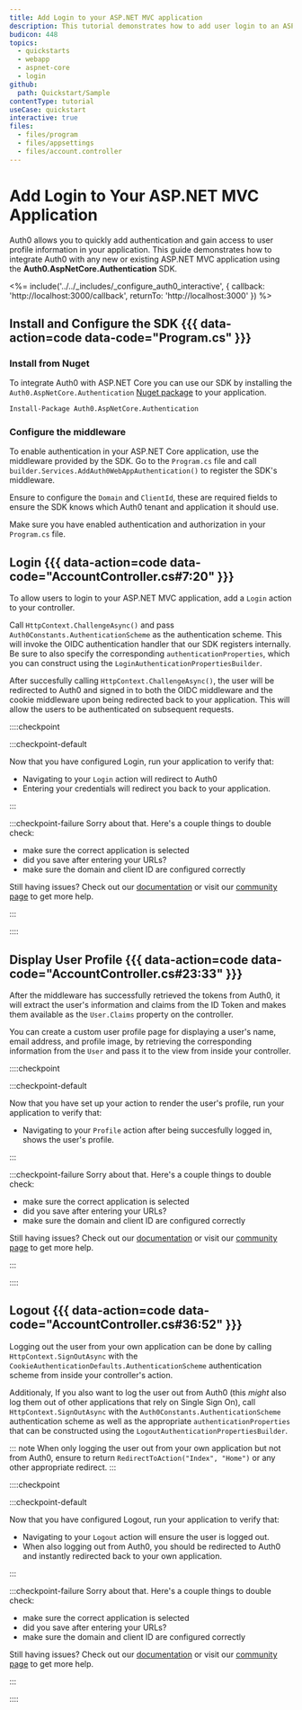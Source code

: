 ```yaml
---
title: Add Login to your ASP.NET MVC application
description: This tutorial demonstrates how to add user login to an ASP.NET Core application.
budicon: 448
topics:
  - quickstarts
  - webapp
  - aspnet-core
  - login
github:
  path: Quickstart/Sample
contentType: tutorial
useCase: quickstart
interactive: true
files:
  - files/program
  - files/appsettings
  - files/account.controller
---
```


# Add Login to Your ASP.NET MVC Application

Auth0 allows you to quickly add authentication and gain access to user profile information in your application. This guide demonstrates how to integrate Auth0 with any new or existing ASP.NET MVC application using the **Auth0.AspNetCore.Authentication** SDK. 

<%= include('../../_includes/_configure_auth0_interactive', { 
  callback: 'http://localhost:3000/callback',
  returnTo: 'http://localhost:3000'
}) %>

## Install and Configure the SDK {{{ data-action=code data-code="Program.cs" }}}

### Install from Nuget

To integrate Auth0 with ASP.NET Core you can use our SDK by installing the `Auth0.AspNetCore.Authentication` <a href="https://www.nuget.org/packages/Auth0.AspNetCore.Authentication/" target="_blank" rel="noreferrer">Nuget package</a> to your application.

```bash
Install-Package Auth0.AspNetCore.Authentication
```

### Configure the middleware

To enable authentication in your ASP.NET Core application, use the middleware provided by the SDK. Go to the `Program.cs` file and call `builder.Services.AddAuth0WebAppAuthentication()` to register the SDK's middleware.

Ensure to configure the `Domain` and `ClientId`, these are required fields to ensure the SDK knows which Auth0 tenant and application it should use.

Make sure you have enabled authentication and authorization in your `Program.cs` file.
## Login {{{ data-action=code data-code="AccountController.cs#7:20" }}}

To allow users to login to your ASP.NET MVC application, add a `Login` action to your controller.

Call `HttpContext.ChallengeAsync()` and pass `Auth0Constants.AuthenticationScheme` as the authentication scheme. This will invoke the OIDC authentication handler that our SDK registers internally. Be sure to also specify the corresponding `authenticationProperties`, which you can construct using the `LoginAuthenticationPropertiesBuilder`.

After succesfully calling `HttpContext.ChallengeAsync()`, the user will be redirected to Auth0 and signed in to both the OIDC middleware and the cookie middleware upon being redirected back to your application. This will allow the users to be authenticated on subsequent requests.

::::checkpoint

:::checkpoint-default

Now that you have configured Login, run your application to verify that:
* Navigating to your `Login` action will redirect to Auth0
* Entering your credentials will redirect you back to your application.

:::

:::checkpoint-failure
Sorry about that. Here's a couple things to double check:
* make sure the correct application is selected
* did you save after entering your URLs?
* make sure the domain and client ID are configured correctly

Still having issues? Check out our <a href="https://auth0.com/docs" target="_blank" rel="noreferrer">documentation</a> or visit our <a href="https://community.auth0.com" target="_blank" rel="noreferrer">community page</a> to get more help.

:::

::::

## Display User Profile {{{ data-action=code data-code="AccountController.cs#23:33" }}}

After the middleware has successfully retrieved the tokens from Auth0, it will extract the user's information and claims from the ID Token and makes them available as the `User.Claims` property on the controller.

You can create a custom user profile page for displaying a user's name, email address, and profile image, by retrieving the corresponding information from the `User` and pass it to the view from inside your controller.

::::checkpoint

:::checkpoint-default

Now that you have set up your action to render the user's profile, run your application to verify that:
* Navigating to your `Profile` action after being succesfully logged in, shows the user's profile.

:::

:::checkpoint-failure
Sorry about that. Here's a couple things to double check:
* make sure the correct application is selected
* did you save after entering your URLs?
* make sure the domain and client ID are configured correctly

Still having issues? Check out our <a href="https://auth0.com/docs" target="_blank" rel="noreferrer">documentation</a> or visit our <a href="https://community.auth0.com" target="_blank" rel="noreferrer">community page</a> to get more help.

:::

::::

## Logout {{{ data-action=code data-code="AccountController.cs#36:52" }}}

Logging out the user from your own application can be done by calling `HttpContext.SignOutAsync` with the `CookieAuthenticationDefaults.AuthenticationScheme` authentication scheme from inside your controller's action.

Additionaly, If you also want to log the user out from Auth0 (this *might* also log them out of other applications that rely on Single Sign On), call `HttpContext.SignOutAsync` with the `Auth0Constants.AuthenticationScheme` authentication scheme as well as the appropriate `authenticationProperties` that can be constructed using the `LogoutAuthenticationPropertiesBuilder`.

::: note
When only logging the user out from your own application but not from Auth0, ensure to return `RedirectToAction("Index", "Home")` or any other appropriate redirect.
:::

::::checkpoint

:::checkpoint-default

Now that you have configured Logout, run your application to verify that:
* Navigating to your `Logout` action will ensure the user is logged out.
* When also logging out from Auth0, you should be redirected to Auth0 and instantly redirected back to your own application.

:::

:::checkpoint-failure
Sorry about that. Here's a couple things to double check:
* make sure the correct application is selected
* did you save after entering your URLs?
* make sure the domain and client ID are configured correctly

Still having issues? Check out our <a href="https://auth0.com/docs" target="_blank" rel="noreferrer">documentation</a> or visit our <a href="https://community.auth0.com" target="_blank" rel="noreferrer">community page</a> to get more help.

:::

::::

